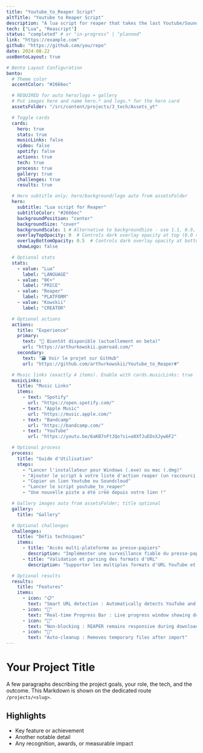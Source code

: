 ```yaml
---
title: "Youtube_to_Reaper Script"
altTitle: "Youtube to Reaper Script"
description: "A lua script for reaper that takes the last Youtube/Soundcloud link from your clipboard"
tech: ["Lua", "Reascript"]
status: "completed" # or "in-progress" | "planned"
link: "https://example.com"
github: "https://github.com/you/repo"
date: 2024-08-22
useBentoLayout: true

# Bento Layout Configuration
bento:
  # Theme color
  accentColor: "#2666ec"

  # REQUIRED for auto hero/logo + gallery
  # Put images here and name hero.* and logo.* for the hero card
  assetsFolder: "/src/content/projects/3_tech/Assets_yt"

  # Toggle cards
  cards:
    hero: true
    stats: true
    musicLinks: false
    video: false
    spotify: false
    actions: true
    tech: true
    process: true
    gallery: true
    challenges: true
    results: true

  # Hero subtitle only; hero/background/logo auto from assetsFolder
  hero:
    subtitle: "Lua script for Reaper"
    subtitleColor: "#2666ec"
    backgroundPosition: "center"
    backgroundSize: "cover"
    backgroundScale: 1 # Alternative to backgroundSize - use 1.1, 0.9, etc.
    overlayTopOpacity: 0  # Controls dark overlay opacity at top (0.0 = transparent, 1.0 = opaque)
    overlayBottomOpacity: 0.5  # Controls dark overlay opacity at bottom (0.0 = transparent, 1.0 = opaque)
    showLogo: false

  # Optional stats
  stats:
    - value: "Lua"
      label: "LANGUAGE"
    - value: "0€+"
      label: "PRICE"
    - value: "Reaper"
      label: "PLATFORM"
    - value: "Kowskii"
      label: "CREATOR"

  # Optional actions
  actions:
    title: "Experience"
    primary:
      text: "🛒 Bientôt disponible (actuellement en beta)"
      url: "https://arthurkowskii.gumroad.com/"
    secondary:
      text: "🗃️ Voir le projet sur GitHub"
      url: "https://github.com/arthurkowskii/Youtube_to_Reaper#"

  # Music links (exactly 4 items). Enable with cards.musicLinks: true
  musicLinks:
    title: "Music Links"
    items:
      - text: "Spotify"
        url: "https://open.spotify.com/"
      - text: "Apple Music"
        url: "https://music.apple.com/"
      - text: "Bandcamp"
        url: "https://bandcamp.com/"
      - text: "YouTube"
        url: "https://youtu.be/6aKB7nFtJQo?si=a0XfJuEDsXJyw6F2"

  # Optional process
  process:
    title: "Guide d'Utilisation"
    steps:
      - "Lancer l'installateur pour Windows (.exe) ou mac (.dmg)"
      - "Ajouter le script à votre liste d'action reaper (un raccourci a été crée sur le bureau pour le trouver rapidement)"
      - "Copier un lien Youtube ou Soundcloud"
      - "Lancer le script youtube_to_reaper"
      - "Une nouvelle piste a été créé depuis votre lien !"

  # Gallery images auto from assetsFolder; title optional
  gallery:
    title: "Gallery"

  # Optional challenges
  challenges:
    title: "Défis techniques"
    items:
      - title: "Accès multi-plateforme au presse-papiers"
        description: "Implémenter une surveillance fiable du presse-papiers sur différents systèmes d'exploitation tout en préservant la réactivité de Reaper a nécessité une gestion minutieuse du threading et de la sélection d'API."
      - title: "Validation et parsing des formats d'URL"
        description: "Supporter les multiples formats d'URL YouTube et SoundCloud (liens courts, URLs de playlists, paramètres de timestamp) tout en assurant une gestion d'erreurs robuste pour les liens invalides."

  # Optional results
  results:
    title: "Features"
    items:
      - icon: "📋"
        text: "Smart URL detection : Automatically detects YouTube and SoundCloud URLs from clipboard"
      - icon: "🎯"
        text: "Real-time Progress Bar : Live progress window showing download status"
      - icon: "🔄"
        text: "Non-blocking : REAPER remains responsive during download"
      - icon: "🧹"
        text: "Auto-cleanup : Removes temporary files after import"
---
```


# Your Project Title

A few paragraphs describing the project goals, your role, the tech, and the outcome. This Markdown is shown on the dedicated route `/projects/<slug>`.

## Highlights

- Key feature or achievement
- Another notable detail
- Any recognition, awards, or measurable impact
